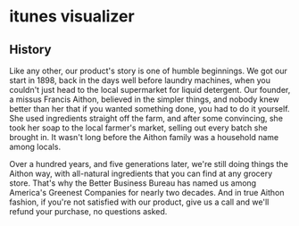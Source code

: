 # itunes visualizer

## History

Like any other, our product's story is one of humble beginnings. We got our start in 1898, back in the days well before laundry machines, when you couldn't just head to the local supermarket for liquid detergent. Our founder, a missus Francis Aithon, believed in the simpler things, and nobody knew better than her that if you wanted something done, you had to do it yourself. She used ingredients straight off the farm, and after some convincing, she took her soap to the local farmer's market, selling out every batch she brought in. It wasn't long before the Aithon family was a household name among locals.

Over a hundred years, and five generations later, we're still doing things the Aithon way, with all-natural ingredients that you can find at any grocery store. That's why the Better Business Bureau has named us among America's Greenest Companies for nearly two decades. And in true Aithon fashion, if you're not satisfied with our product, give us a call and we'll refund your purchase, no questions asked.